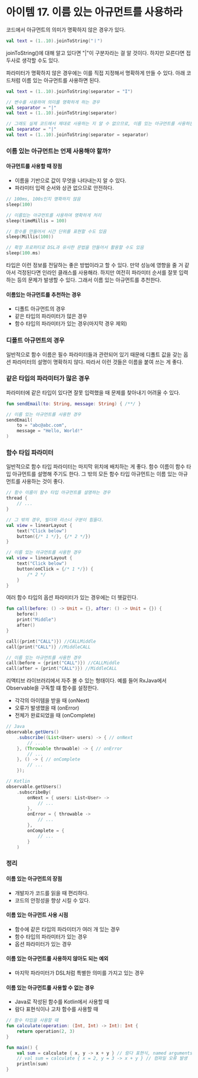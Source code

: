 아이템 17. 이름 있는 아규먼트를 사용하라
=========================
코드에서 아규먼트의 의미가 명확하지 않은 경우가 있다.

```kotlin
val text = (1..10).joinToString("ㅣ")
```

joinToString()에 대해 알고 있다면 "|"이 구분자라는 걸 알 것이다. 하지만 모른다면 접두사로 생각할 수도 있다.

파라미터가 명확하지 않은 경우에는 이를 직접 지정해서 명확하게 만들 수 있다. 아래 코드처럼 이름 있는 아규먼트를 사용하면 된다.

```kotlin
val text = (1..10).joinToString(separator = "I")

// 변수를 사용하여 의미를 명확하게 하는 경우
val separator = "|"
val text = (1..10).joinToString(separator)

// 그래도 실제 코드에서 제대로 사용하는 지 알 수 없으므로, 이름 있는 아규먼트를 사용하는 것이 좋다.
val separator = "|"
val text = (1..10).joinToString(separator = separator)
```

### 이름 있는 아규먼트는 언제 사용해야 할까?
#### 아규먼트를 사용할 때 장점
* 이름을 기반으로 값이 무엇을 나타내는지 알 수 있다.
* 파라미터 입력 순서와 상관 없으므로 안전하다.

```kotlin
// 100ms, 100s인지 명확하지 않음
sleep(100)

// 이름있는 아규먼트를 사용하여 명확하게 처리
sleep(timeMillis = 100)

// 함수를 만들어서 시간 단위를 표현할 수도 있음
sleep(Millis(100))

// 확장 프로퍼티로 DSL과 유사한 문법을 만들어서 활용할 수도 있음
sleep(100.ms)
```

타입은 이런 정보를 전달하는 좋은 방법이라고 할 수 있다. 만약 성능에 영향을 줄 거 같아서 걱정된다면 인라인 클래스를 사용해라. 하지만 여전히 파라미터 순서를 잘못 입력하는 등의 문제가 발생할 수 있다. 그래서 이름 있는 아규먼트를 추천한다.

#### 이름있는 아규먼트를 추천하는 경우
* 디폴트 아규먼트의 경우
* 같은 타입의 파라미터가 많은 경우
* 함수 타입의 파라미터가 있는 경우(마지막 경우 제외)

### 디폴트 아규먼트의 경우
일반적으로 함수 이름은 필수 파라미터들과 관련되어 있기 때문에 디폴트 값을 갖는 옵션 파라미터의 설명이 명확하지 않다. 따라서 이런 것들은 이름을 붙여 쓰는 게 좋다.

### 같은 타입의 파라미터가 많은 경우
파라미터에 같은 타입이 있다면 잘못 입력했을 때 문제를 찾아내기 어려울 수 있다.

```kotlin
fun sendEmail(to: String, message: String) { /**/ }

// 이름 있는 아규먼트를 사용한 경우
sendEmail(
    to = "abc@abc.com", 
    message = "Hello, World!"
)
```

### 함수 타입 파라미터
일반적으로 함수 타입 파라미터는 마지막 위치에 배치하는 게 좋다. 함수 이름이 함수 타입 아규먼트를 설명해 주기도 한다.
그 밖의 모든 함수 타입 아규먼트는 이름 있는 아규먼트를 사용하는 것이 좋다.

```kotlin
// 함수 이름이 함수 타입 아규먼트를 설명하는 경우
thread {
    // ...
}

// 그 밖의 경우, 빌더와 리스너 구분이 힘들다.
val view = linearLayout {
    text("Click below")
    button({/* 1 */}, {/* 2 */})
}

// 이름 있는 아규먼트를 사용한 경우
val view = linearLayout {
    text("Click below")
    button(onClick = {/* 1 */}) {
        /* 2 */
    }
}
```

여러 함수 타입의 옵션 파라미터가 있는 경우에는 더 헷갈린다.

```kotlin
fun call(before: () -> Unit = {}, after: () -> Unit = {}) {
    before()
    print("Middle")
    after()
}

call({print("CALL")}) //CALLMiddle
call{print("CALL")} //MiddleCALL

// 이름 있는 아규먼트를 사용한 경우
call(before = {print("CALL")}) //CALLMiddle
call(after = {print("CALL")}) //MiddleCALL
```

리액티브 라이브러리에서 자주 볼 수 있는 형태이다. 예를 들어 RxJava에서 Observable을 구독할 떄 함수를 설정한다.
* 각각의 아이템을 받을 때 (onNext)
* 오류가 발생했을 때 (onError)
* 전체가 완료되었을 때 (onComplete)

```java
// Java
observable.getUers()
    .subscribe((List<User> users) -> { // onNext
        // ...
    }, (Throwable throwable) -> { // onError
        // ...
    }, () -> { // onComplete
        // ...
    });
```
    
```kotlin
// Kotlin
observable.getUsers()
    .subscribeBy(
        onNext = { users: List<User> ->
            // ...
        },
        onError = { throwable ->
            // ...
        },
        onComplete = {
            // ...
        }
    )
```

### 정리
#### 이름 있는 아규먼트의 장점
* 개발자가 코드를 읽을 때 편리하다.
* 코드의 안정성을 향상 시킬 수 있다.

#### 이름 있는 아규먼트 사용 시점
* 함수에 같은 타입의 파라미터가 여러 개 있는 경우
* 함수 타입의 파라미터가 있는 경우
* 옵션 파라미터가 있는 경우

#### 이름 있는 아규먼트를 사용하지 않아도 되는 예외
* 마지막 파라미터가 DSL처럼 특별한 의미를 가지고 있는 경우

#### 이름 있는 아규먼트를 사용할 수 없는 경우
* Java로 작성된 함수를 Kotlin에서 사용할 때
* 람다 표현식이나 고차 함수를 사용할 때

```kotlin
// 함수 타입을 사용할 때
fun calculate(operation: (Int, Int) -> Int): Int {
    return operation(2, 3)
}

fun main() {
    val sum = calculate { x, y -> x + y } // 람다 표현식, named arguments 사용 불가
    // val sum = calculate { x = 2, y = 3 -> x + y } // 컴파일 오류 발생
    println(sum)
}
```